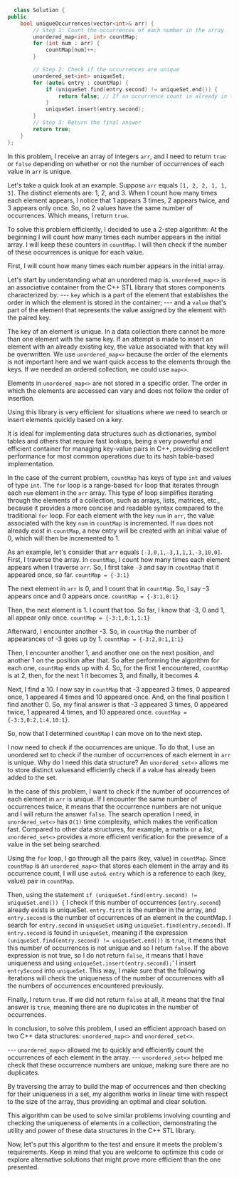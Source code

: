 ```cpp
  class Solution {
public:
    bool uniqueOccurrences(vector<int>& arr) {
        // Step 1: Count the occurrences of each number in the array
        unordered_map<int, int> countMap;
        for (int num : arr) {
            countMap[num]++;
        }

        // Step 2: Check if the occurrences are unique
        unordered_set<int> uniqueSet;
        for (auto& entry : countMap) {
            if (uniqueSet.find(entry.second) != uniqueSet.end()) {
                return false; // If an occurrence count is already in the set, it's not unique
            }
            uniqueSet.insert(entry.second);
        }
        // Step 3: Return the final answer
        return true;
    }
};
```

In this problem, I receive an array of integers `arr`, and I need to return `true` or `false` depending on whether or not the number of occurrences of each value in `arr` is unique.

Let's take a quick look at an example.
Suppose `arr` equals `[1, 2, 2, 1, 1, 3]`.
The distinct elements are: 1, 2, and 3.
When I count how many times each element appears, I notice that 1 appears 3 times, 2 appears twice, and 3 appears only once. So, no 2 values have the same number of occurrences. Which means, I return `true`.

To solve this problem efficiently, I decided to use a 2-step algorithm:
At the beginning I will count how many times each number appears in the initial array. I will keep these counters in `countMap`.
I will then check if the number of these occurrences is unique for each value.

First, I will count how many times each number appears in the initial array.

Let's start by understanding what an unordered map is.
`unordered_map<>` is an associative container from the C++ STL library that stores components characterized by:
--- `key` which is a part of the element that establishes the order in which the element is stored in the container;
--- and a `value` that's part of the element that represents the value assigned by the element with the paired key.

The key of an element is unique. In a data collection there cannot be more than one element with the same key. If an attempt is made to insert an element with an already existing key, the value associated with that key will be overwritten.
We use `unordered_map<>` because the order of the elements is not important here and we want quick access to the elements through the keys. If we needed an ordered collection, we could use `map<>`.

Elements in `unordered_map<>` are not stored in a specific order. The order in which the elements are accessed can vary and does not follow the order of insertion.

Using this library is very efficient for situations where we need to search or insert elements quickly based on a key.

It is ideal for implementing data structures such as dictionaries, symbol tables and others that require fast lookups, being a very powerful and efficient container for managing key-value pairs in C++, providing excellent performance for most common operations due to its hash table-based implementation.

In the case of the current problem, `countMap` has keys of type `int` and values ​​of type `int`.
The `for` loop is a range-based `for` loop that iterates through each `num` element in the `arr` array. This type of loop simplifies iterating through the elements of a collection, such as arrays, lists, matrices, etc., because it provides a more concise and readable syntax compared to the traditional `for` loop.
For each element with the key `num` in `arr`, the value associated with the key `num` in `countMap` is incremented.
If `num` does not already exist in `countMap`, a new entry will be created with an initial value of 0, which will then be incremented to 1.

As an example, let's consider that `arr` equals `[-3,0,1,-3,1,1,1,-3,10,0]`.
First, I traverse the array. In `countMap`, I count how many times each element appears when I traverse `arr`. So, I first take `-3` and say in `countMap` that it appeared once, so far.
`countMap = {-3:1}`

The next element in `arr` is 0, and I count that in `countMap`. So, I say -3 appears once and 0 appears once.
`countMap = {-3:1,0:1}`

Then, the next element is 1. I count that too. So far, I know that -3, 0 and 1, all appear only once.
`countMap = {-3:1,0:1,1:1}`

Afterward, I encounter another -3. So, in `countMap` the number of appearances of -3 goes up by 1.
`countMap = {-3:2,0:1,1:1}`

Then, I encounter another 1, and another one on the next position, and another 1 on the position after that. So after performing the algorithm for each one, `countMap` ends up with 4. So, for the first 1 encountered, `countMap` is at 2, then, for the next 1 it becomes 3, and finally, it becomes 4.

Next, I find a 10. I now say in `countMap` that -3 appeared 3 times, 0 appeared once, 1 appeared 4 times and 10 appeared once.
And, on the final position I find another 0. So, my final answer is that -3 appeared 3 times, 0 appeared twice, 1 appeared 4 times, and 10 appeared once.
`countMap = {-3:3,0:2,1:4,10:1}`.

So, now that I determined `countMap` I can move on to the next step.

I now need to check if the occurrences are unique. To do that, I use an unordered set to check if the number of occurrences of each element in `arr` is unique.
Why do I need this data structure?
An `unordered_set<>` allows me to store distinct values ​​and efficiently check if a value has already been added to the set.

In the case of this problem, I want to check if the number of occurrences of each element in `arr` is unique. If I encounter the same number of occurrences twice, it means that the occurrence numbers are not unique and I will return the answer `false`.
The search operation I need, in `unordered_set<>` has `O(1)` time complexity, which makes the verification fast.
Compared to other data structures, for example, a matrix or a list, `unordered_set<>` provides a more efficient verification for the presence of a value in the set being searched.

Using the `for` loop, I go through all the pairs (key, value) in `countMap`.
Since `countMap` is an `unordered_map<>` that stores each element in the array and its occurrence count, I will use `auto& entry` which is a reference to each (key, value) pair in `countMap`.

Then, using the statement `if (uniqueSet.find(entry.second) != uniqueSet.end()) {` I check if this number of occurrences (`entry.second`) already exists in uniqueSet.
`entry.first` is the number in the array, and `entry.second` is the number of occurrences of an element in the countMap.
I search for `entry.second` in `uniqueSet` using `uniqueSet.find(entry.second)`.
If `entry.second` is found in `uniqueSet`, meaning if the expression `(uniqueSet.find(entry.second) != uniqueSet.end())` is `true`, it means that this number of occurrences is not unique and so I return `false`.
If the above expression is not true, so I do not return `false`, it means that I have uniqueness and using `uniqueSet.insert(entry.second);`' I insert `entrySecond` into `uniqueSet`.
This way, I make sure that the following iterations will check the uniqueness of the number of occurrences with all the numbers of occurrences encountered previously.

Finally, I return `true`.
If we did not return `false` at all, it means that the final answer is `true`, meaning there are no duplicates in the number of occurrences.

In conclusion, to solve this problem, I used an efficient approach based on two C++ data structures: `unordered_map<>` and `unordered_set<>`.

--- `unordered_map<>` allowed me to quickly and efficiently count the occurrences of each element in the array.
--- `unordered_set<>` helped me check that these occurrence numbers are unique, making sure there are no duplicates.

By traversing the array to build the map of occurrences and then checking for their uniqueness in a set, my algorithm works in linear time with respect to the size of the array, thus providing an optimal and clear solution.

This algorithm can be used to solve similar problems involving counting and checking the uniqueness of elements in a collection, demonstrating the utility and power of these data structures in the C++ STL library.

Now, let's put this algorithm to the test and ensure it meets the problem's requirements. Keep in mind that you are welcome to optimize this code or explore alternative solutions that might prove more efficient than the one presented.